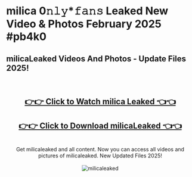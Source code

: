 # milica 0𝚗𝚕𝚢*𝚏𝚊𝚗𝚜 Leaked New Video & Photos February 2025 #pb4k0

<h2>milicaLeaked Videos And Photos - Update Files 2025!</h2>
<br>
<div align="center">
<h2><a href="https://mediaupload.pro?title=milica&ref=11F" rel="nofollow">👉👉 Click to Watch milica Leaked 👈👈</a></h2>
<h2><a href="https://mediaupload.pro?title=milica&ref=11F" rel="nofollow">👉👉 Click to Download milicaLeaked 👈👈</a></h2>
<br>
Get milicaleaked and all content. Now you can access all videos and pictures of milicaleaked. New Updated Files 2025!
<br>
<br>
<a href="https://mediaupload.pro?title=milica&ref=11F" rel="nofollow" data-target="animated-image.originalLink"><img src="https://i.ibb.co/Gkj2r4b/banner.png" alt="milicaleaked" style="max-width: 100%; display: inline-block;" data-target="animated-image.originalImage"></a>
</div>
<br>

